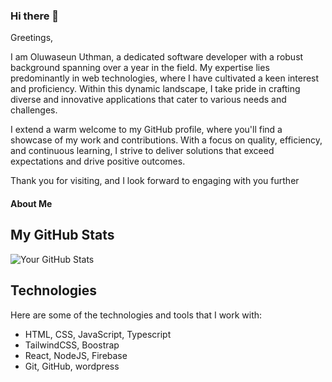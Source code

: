### Hi there 👋


Greetings,

I am Oluwaseun Uthman, a dedicated software developer with a robust background spanning over a year in the field. My expertise lies predominantly in web technologies, where I have cultivated a keen interest and proficiency. Within this dynamic landscape, I take pride in crafting diverse and innovative applications that cater to various needs and challenges.

I extend a warm welcome to my GitHub profile, where you'll find a showcase of my work and contributions. With a focus on quality, efficiency, and continuous learning, I strive to deliver solutions that exceed expectations and drive positive outcomes.

Thank you for visiting, and I look forward to engaging with you further

#### About Me

## My GitHub Stats

![Your GitHub Stats](https://github-readme-stats.vercel.app/api?username=codify01&show_icons=true&theme=dark)

## Technologies

Here are some of the technologies and tools that I work with:

- HTML, CSS, JavaScript, Typescript
- TailwindCSS, Boostrap 
- React, NodeJS, Firebase
- Git, GitHub, wordpress
<!--
**codify01/codify01** is a ✨ _special_ ✨ repository because its `README.md` (this file) appears on your GitHub profile.

Here are some ideas to get you started:

- 🔭 I’m currently working on ...
- 🌱 I’m currently learning ...
- 👯 I’m looking to collaborate on ...
- 🤔 I’m looking for help with ...
- 💬 Ask me about ...
- 📫 How to reach me: ...
- 😄 Pronouns: ...
- ⚡ Fun fact: ...
-->
